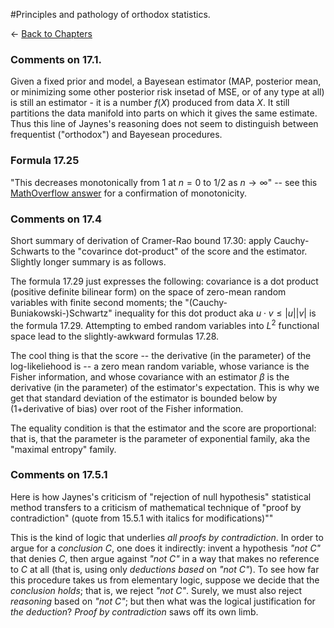 #Principles and pathology of orthodox statistics.

$\leftarrow$ [Back to Chapters](./index.html)


### Comments on 17.1.

Given a fixed prior and model, a Bayesean estimator (MAP, posterior mean, or minimizing some other posterior risk insetad of MSE, or of any type at all) is still an estimator - it is a number $f(X)$ produced from data $X$. It still partitions the data manifold into parts on which it gives the same estimate.  Thus this line of Jaynes's reasoning does not seem to distinguish between frequentist ("orthodox") and Bayesean procedures. 

### Formula 17.25

"This decreases monotonically from $1$ at $n=0$ to $1/2$ as $n\to \infty$" -- see this [MathOverflow answer](https://mathoverflow.net/questions/373943/is-gammas-x-s-1-gammas-decreasing-for-real-s1-is-gammas-x-s-g) for a confirmation of monotonicity.

### Comments on 17.4
Short summary of derivation of Cramer-Rao bound 17.30: apply Cauchy-Schwarts to the "covarince dot-product" of the score and the estimator. Slightly longer summary is as follows.

The formula 17.29 just expresses the following: covariance is a dot product (positive definite bilinear form) on the space of zero-mean random variables with finite second moments; the "(Cauchy-Buniakowski-)Schwartz" inequality for this dot product aka $u\cdot v \leq |u||v|$ is the formula 17.29. Attempting to embed random variables into $L^2$ functional space lead to the slightly-awkward formulas 17.28.

The cool thing is that the score -- the derivative (in the parameter) of the log-likeliehood is -- a zero mean random variable, whose variance is the Fisher information, and whose covariance with an estimator $\beta$ is the derivative (in the parameter) of the estimator's expectation. This is why we get that standard deviation of the estimator is bounded below by (1+derivative of bias) over root of the Fisher information. 

The equality condition is that the estimator and the score are proportional: that is, that the parameter is the parameter of exponential family, aka the "maximal entropy" family.

### Comments on 17.5.1

Here is how Jaynes's criticism of "rejection of null hypothesis" statistical method transfers to a criticism of mathematical technique of "proof by contradiction" (quote from 15.5.1 with italics for modifications)""

This is the kind of logic that underlies *all proofs by contradiction*. In order to argue
for a *conclusion C*, one does it indirectly: invent a 
hypothesis *"not C"* that denies *C*, then argue against *"not C"* in a way that makes
no reference to *C* at all (that is, using only *deductions based* on *"not C"*). To see how
far this procedure takes us from elementary logic, suppose we decide that the *conclusion holds*;
that is, we reject *"not C"*. Surely, we must also reject *reasoning* based on *"not C"*; but
then what was the logical justification for *the deduction*? *Proof by contradiction* saws off its own limb.
